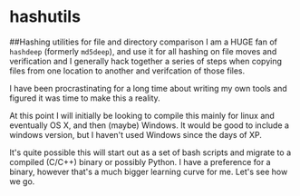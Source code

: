 # hashutils
##Hashing utilities for file and directory comparison
I am a HUGE fan of `hashdeep` (formerly `md5deep`), and use it for all hashing on file moves and verification and I generally hack together a series of steps when copying files from one location to another and verifcation of those files. 

I have been procrastinating for a long time about writing my own tools and figured it was time to make this a reality. 

At this point I will initially be looking to compile this mainly for linux and eventually OS X, and then (maybe) Windows. It would be good to include a windows version, but I haven't used Windows since the days of XP.

It's quite possible this will start out as a set of bash scripts and migrate to a compiled (C/C++) binary or possibly Python. I have a preference for a binary, however that's a much bigger learning curve for me. Let's see how we go. 
